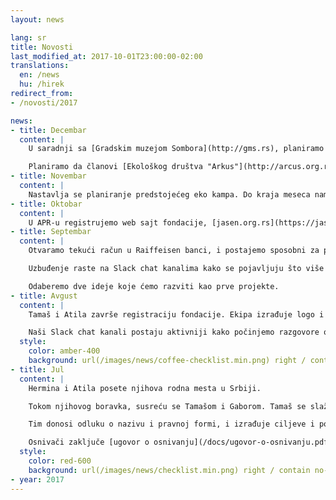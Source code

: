 ```yaml
---
layout: news

lang: sr
title: Novosti
last_modified_at: 2017-10-01T23:00:00-02:00
translations:
  en: /news
  hu: /hirek
redirect_from:
- /novosti/2017

news:
- title: Decembar
  content: |
    U saradnji sa [Gradskim muzejom Sombora](http://gms.rs), planiramo da zajedno izgradimo dečje igralište na granici [Gornjeg Podunavlja](https://sr.wikipedia.org/sr-el/Специјални_резерват_природе_Горње_Подунавље). Na igralištu bi u budućem hteli da zajedno organizujemo programe za decu, u oblasti zaštite životne sredine.

    Planiramo da članovi [Ekološkog društva "Arkus"](http://arcus.org.rs/srb/) budu prisutni na predstojećem eko kampu, kao predavači.
- title: Novembar
  content: |
    Nastavlja se planiranje predstojećeg eko kampa. Do kraja meseca nam stižu i prve donacije.
- title: Oktobar
  content: |
    U APR-u registrujemo web sajt fondacije, [jasen.org.rs](https://jasen.org.rs) i email adresu: [info@jasen.org.rs](mailto:info@jasen.org.rs). Tim planira prvi veliki projekat, eko kamp koji će se održati 2018. godine.
- title: Septembar
  content: |
    Otvaramo tekući račun u Raiffeisen banci, i postajemo sposobni za prijem donacija. Predajemo prvu poresku prijavu. Benevity završava proces provere, i postajemo kvalifikovani za učešće u program za donacije.

    Uzbuđenje raste na Slack chat kanalima kako se pojavljuju što više ideja. Hermina počinje da sastavi opšti poslovni plan fondacije. Sadržaj se javlja na našem web sajtu.

    Odaberemo dve ideje koje ćemo razviti kao prve projekte.
- title: Avgust
  content: |
    Tamaš i Atila završe registraciju fondacije. Ekipa izrađuje logo i pečat, postavi prvu verziju web sajta, i počne sa procesom registracije na TechSoup i Benevity portalima. Zaključujemo ugovor sa Prima Nota d.o.o. o vođenju poslovnih knjiga.

    Naši Slack chat kanali postaju aktivniji kako počinjemo razgovore o mogućim projektima.
  style:
    color: amber-400
    background: url(/images/news/coffee-checklist.min.png) right / contain no-repeat
- title: Jul
  content: |
    Hermina i Atila posete njihova rodna mesta u Srbiji.

    Tokom njihovog boravka, susreću se Tamašom i Gaborom. Tamaš se slaže da postane upravitelj i zakonski zastupnik fondacije. Gabor se pridruži kao treći član upravnog odbora.

    Tim donosi odluku o nazivu i pravnoj formi, i izrađuje ciljeve i potencijalne aktivnosti organizacije.

    Osnivači zaključe [ugovor o osnivanju](/docs/ugovor-o-osnivanju.pdf), donose [statut](/docs/statut.pdf) i ostale odluke u vezi osnivanja i predaju zahtev za upis u registar privrednih subjekata.
  style:
    color: red-600
    background: url(/images/news/checklist.min.png) right / contain no-repeat
- year: 2017
---
```

